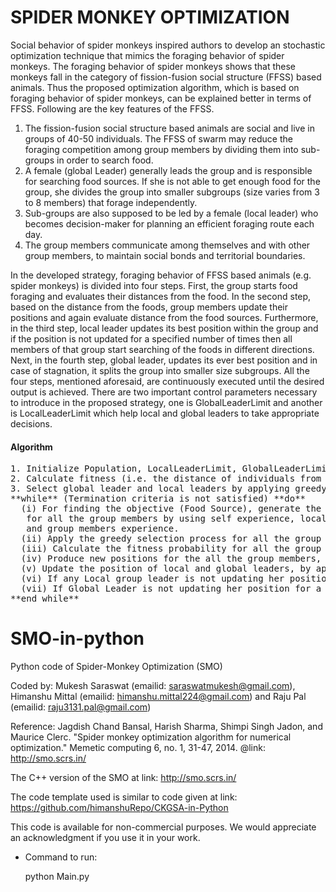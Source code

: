# SPIDER MONKEY OPTIMIZATION

Social behavior of spider monkeys inspired authors to develop an stochastic optimization technique that mimics the foraging behavior of spider monkeys. The foraging behavior of spider monkeys shows that these monkeys fall in the category of fission-fusion social structure (FFSS) based animals. Thus the proposed optimization algorithm, which is based on foraging behavior of spider monkeys, can be explained better in terms of FFSS. Following are the key features of the FFSS.
1.	The fission-fusion social structure based animals are social and live in groups of 40-50 individuals. The FFSS of swarm may reduce the foraging competition among group members by dividing them into sub-groups in order to search food.
2.	A female (global Leader) generally leads the group and is responsible for searching food sources. If she is not able to get enough food for the group, she divides the group into smaller subgroups (size varies from 3 to 8 members) that forage independently.
3.	Sub-groups are also supposed to be led by a female (local leader) who becomes decision-maker for planning an efficient foraging route each day.
4.	The group members communicate among themselves and with other group members, to maintain social bonds and territorial boundaries.

In the developed strategy, foraging behavior of FFSS based animals (e.g. spider monkeys) is divided into four steps. First, the group starts food foraging and evaluates their distances from the food. In the second step, based on the distance from the foods, group members update their positions and again evaluate distance from the food sources. Furthermore, in the third step, local leader updates its best position within the group and if the position is not updated for a specified number of times then all members of that group start searching of the foods in different directions. Next, in the fourth step, global leader, updates its ever best position and in case of stagnation, it splits the group into smaller size subgroups. All the four steps, mentioned aforesaid, are continuously executed until the desired output is achieved. There are two important control parameters necessary to introduce in the proposed strategy, one is GlobalLeaderLimit and another is LocalLeaderLimit which help local and global leaders to take appropriate decisions.

#### Algorithm
<pre>
1. Initialize Population, LocalLeaderLimit, GlobalLeaderLimit, pr.
2. Calculate fitness (i.e. the distance of individuals from food sources).
3. Select global leader and local leaders by applying greedy selection. 
**while** (Termination criteria is not satisfied) **do** 
&nbsp;&nbsp;(i)	For finding the objective (Food Source), generate the new positions 
&nbsp;&nbsp;&nbsp;for all the group members by using self experience, local leader experience 
&nbsp;&nbsp;&nbsp;and group members experience.
&nbsp;&nbsp;(ii) Apply the greedy selection process for all the group members based on their fitness;
&nbsp;&nbsp;(iii) Calculate the fitness probability for all the group members. 
&nbsp;&nbsp;(iv) Produce new positions for the all the group members, selected based on the fitness probability, by using self experience, global leader experience and group members’ experiences.
&nbsp;&nbsp;(v)	Update the position of local and global leaders, by applying the greedy selection process on all the groups.
&nbsp;&nbsp;(vi) If any Local group leader is not updating her position after a specified number of times (LocalLeaderLimit) then re-direct all members of that particular group for foraging.
&nbsp;&nbsp;(vii) If Global Leader is not updating her position for a specified number of times (GlobalLeaderLimit) then she divides the group into smaller groups. 
**end while**
</pre>

# SMO-in-python
Python code of Spider-Monkey Optimization (SMO)

Coded by: Mukesh Saraswat (emailid: saraswatmukesh@gmail.com), Himanshu Mittal (emailid: himanshu.mittal224@gmail.com) and Raju Pal (emailid: raju3131.pal@gmail.com)

Reference: Jagdish Chand Bansal, Harish Sharma, Shimpi Singh Jadon, and Maurice Clerc. "Spider monkey optimization algorithm for numerical optimization." Memetic computing 6, no. 1, 31-47, 2014.
@link: http://smo.scrs.in/

The C++ version of the SMO at link: http://smo.scrs.in/

The code template used is similar to code given at link: https://github.com/himanshuRepo/CKGSA-in-Python

This code is available for non-commercial purposes. We would appreciate an acknowledgment if you use it in your work.

* Command to run:

	python Main.py
